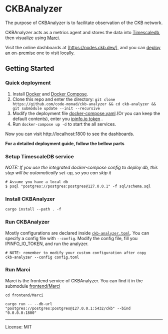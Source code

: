 # CKBAnalyzer

The purpose of CKBAnalyzer is to facilitate observation of the CKB network.

CKBAnalyzer acts as a metrics agent and stores the data into [Timescaledb](https://docs.timescale.com/), then visualize using [Marci](https://github.com/code-monad/Marci.git).

Visit the online dashboards at [https://nodes.ckb.dev/], and you can [deploy an on-premise](#quick-deployment) one to visit locally.

## Getting Started

### Quick deployment
1. Install [Docker](https://docs.docker.com/get-docker/) and [Docker Compose](https://docs.docker.com/compose/install/).
2. Clone this repo and enter the directory: `git clone https://github.com/code-monad/ckb-analyzer && cd ckb-analyzer && git submodule update --init --recursive`
3. Modify the deployment file [docker-compose.yaml](./docker-compose.yaml).(Or you can keep the default contents), enter you [ipinfo.io token](https://ipinfo.io/account/token) .
4. Run `docker-compose up -d` to start the all services.

Now you can visit http://localhost:1800 to see the dashboards.

**For a detailed deployment guide, follow the bellow parts**

### Setup TimescaleDB service
*NOTE: If you use the integrated docker-compose config to deploy db, this step will be automatically set-up, so you can skip it* 
```shell
# Assume you have a local db
$ psql "postgres://postgres:postgres@127.0.0.1" -f sql/schema.sql
```

### Install CKBAnalyzer

```shell
cargo install --path . -f
```

### Run CKBAnalyzer

Mostly configurations are declared inside [`ckb-analyzer.toml`](./ckb-analyzer.toml). You can specify a config file with `--config`.
Modify the config file, fill you IPINFO_IO_TOKEN, and run the analyzer.
```shell
# NOTE: remember to modify your custom configuration after copy
ckb-analyzer --config config.toml 
```

### Run Marci

Marci is the frontend service of CKBAnalyzer. You can find it in the submodule [frontend/Marci](./frontend/Marci)
```shell
cd frontend/Marci

cargo run -- --db-url "postgres://postgres:postgres@127.0.0.1:5432/ckb" --bind "0.0.0.0:1800"
```

---

License: MIT

